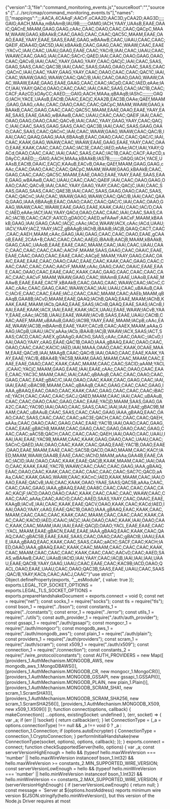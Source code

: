 {"version":3,"file":"command_monitoring_events.js","sourceRoot":"","sources":["../../src/cmap/command_monitoring_events.ts"],"names":[],"mappings":";;;AACA,4CAAqF;AACrF,oCAA2D;AAC3D,yCAA2D;AAG3D;;;;GAIG;AACH,MAAa,mBAAmB;IAU9B;;;;;;OAMG;IACH,YAAY,UAAsB,EAAE,OAAiC;QACnE,MAAM,GAAG,GAAG,cAAc,CAAC,OAAO,CAAC,CAAC;QACpC,MAAM,WAAW,GAAG,kBAAkB,CAAC,GAAG,CAAC,CAAC;QAC5C,MAAM,EAAE,OAAO,EAAE,YAAY,EAAE,SAAS,EAAE,GAAG,wBAAwB,CAAC,UAAU,CAAC,CAAC;QAElF,4DAA4D;QAC5D,IAAI,kBAAkB,CAAC,GAAG,CAAC,WAAW,CAAC,EAAE;YACvC,IAAI,CAAC,UAAU,GAAG,EAAE,CAAC;YACrB,IAAI,CAAC,UAAU,CAAC,WAAW,CAAC,GAAG,IAAI,CAAC;SACrC;QAED,IAAI,CAAC,OAAO,GAAG,OAAO,CAAC;QACvB,IAAI,CAAC,YAAY,GAAG,YAAY,CAAC;QACjC,IAAI,CAAC,SAAS,GAAG,SAAS,CAAC;QAC3B,IAAI,CAAC,SAAS,GAAG,OAAO,CAAC,SAAS,CAAC;QACnC,IAAI,CAAC,YAAY,GAAG,YAAY,CAAC,OAAO,CAAC,CAAC;QAC1C,IAAI,CAAC,WAAW,GAAG,WAAW,CAAC;QAC/B,IAAI,CAAC,OAAO,GAAG,WAAW,CAAC,WAAW,EAAE,GAAG,EAAE,GAAG,CAAC,CAAC;IACpD,CAAC;IAED,eAAe;IACf,IAAI,YAAY;QACd,OAAO,CAAC,CAAC,IAAI,CAAC,SAAS,CAAC;IAC1B,CAAC;CACF;AAzCD,kDAyCC;AAED;;;;GAIG;AACH,MAAa,qBAAqB;IAShC;;;;;;;;OAQG;IACH,YACE,UAAsB,EACtB,OAAiC,EACjC,KAA2B,EAC3B,OAAe;QAEf,MAAM,GAAG,GAAG,cAAc,CAAC,OAAO,CAAC,CAAC;QACpC,MAAM,WAAW,GAAG,kBAAkB,CAAC,GAAG,CAAC,CAAC;QAC5C,MAAM,EAAE,OAAO,EAAE,YAAY,EAAE,SAAS,EAAE,GAAG,wBAAwB,CAAC,UAAU,CAAC,CAAC;QAElF,IAAI,CAAC,OAAO,GAAG,OAAO,CAAC;QACvB,IAAI,CAAC,YAAY,GAAG,YAAY,CAAC;QACjC,IAAI,CAAC,SAAS,GAAG,SAAS,CAAC;QAC3B,IAAI,CAAC,SAAS,GAAG,OAAO,CAAC,SAAS,CAAC;QACnC,IAAI,CAAC,WAAW,GAAG,WAAW,CAAC;QAC/B,IAAI,CAAC,QAAQ,GAAG,IAAA,6BAAqB,EAAC,OAAO,CAAC,CAAC;QAC/C,IAAI,CAAC,KAAK,GAAG,WAAW,CAAC,WAAW,EAAE,GAAG,EAAE,YAAY,CAAC,OAAO,EAAE,KAAK,CAAC,CAAC,CAAC;IAC3E,CAAC;IAED,eAAe;IACf,IAAI,YAAY;QACd,OAAO,CAAC,CAAC,IAAI,CAAC,SAAS,CAAC;IAC1B,CAAC;CACF;AAzCD,sDAyCC;AAED;;;;GAIG;AACH,MAAa,kBAAkB;IAS7B;;;;;;;;OAQG;IACH,YACE,UAAsB,EACtB,OAAiC,EACjC,KAAuB,EACvB,OAAe;QAEf,MAAM,GAAG,GAAG,cAAc,CAAC,OAAO,CAAC,CAAC;QACpC,MAAM,WAAW,GAAG,kBAAkB,CAAC,GAAG,CAAC,CAAC;QAC5C,MAAM,EAAE,OAAO,EAAE,YAAY,EAAE,SAAS,EAAE,GAAG,wBAAwB,CAAC,UAAU,CAAC,CAAC;QAElF,IAAI,CAAC,OAAO,GAAG,OAAO,CAAC;QACvB,IAAI,CAAC,YAAY,GAAG,YAAY,CAAC;QACjC,IAAI,CAAC,SAAS,GAAG,SAAS,CAAC;QAE3B,IAAI,CAAC,SAAS,GAAG,OAAO,CAAC,SAAS,CAAC;QACnC,IAAI,CAAC,WAAW,GAAG,WAAW,CAAC;QAC/B,IAAI,CAAC,QAAQ,GAAG,IAAA,6BAAqB,EAAC,OAAO,CAAC,CAAC;QAC/C,IAAI,CAAC,OAAO,GAAG,WAAW,CAAC,WAAW,EAAE,GAAG,EAAE,KAAK,CAAU,CAAC;IAC/D,CAAC;IAED,eAAe;IACf,IAAI,YAAY;QACd,OAAO,CAAC,CAAC,IAAI,CAAC,SAAS,CAAC;IAC1B,CAAC;CACF;AA1CD,gDA0CC;AAED,wFAAwF;AACxF,MAAM,kBAAkB,GAAG,IAAI,GAAG,CAAC;IACjC,cAAc;IACd,WAAW;IACX,cAAc;IACd,UAAU;IACV,YAAY;IACZ,YAAY;IACZ,gBAAgB;IAChB,iBAAiB;IACjB,QAAQ;CACT,CAAC,CAAC;AAEH,MAAM,cAAc,GAAG,IAAI,GAAG,CAAC,CAAC,OAAO,EAAE,gCAAoB,EAAE,2CAA+B,CAAC,CAAC,CAAC;AAEjG,iBAAiB;AACjB,MAAM,kBAAkB,GAAG,CAAC,UAAoB,EAAE,EAAE,CAAC,MAAM,CAAC,IAAI,CAAC,UAAU,CAAC,CAAC,CAAC,CAAC,CAAC;AAChF,MAAM,SAAS,GAAG,CAAC,OAAiC,EAAE,EAAE,CAAC,OAAO,CAAC,EAAE,CAAC;AACpE,MAAM,YAAY,GAAG,CAAC,OAAiC,EAAE,EAAE,CAAC,OAAO,CAAC,EAAE,CAAC,KAAK,CAAC,GAAG,CAAC,CAAC,CAAC,CAAC,CAAC;AACrF,MAAM,cAAc,GAAG,CAAC,OAAiC,EAAE,EAAE,CAAC,OAAO,CAAC,EAAE,CAAC,KAAK,CAAC,GAAG,CAAC,CAAC,CAAC,CAAC,CAAC;AACvF,MAAM,WAAW,GAAG,CAAC,WAAmB,EAAE,UAAoB,EAAE,MAAwB,EAAE,EAAE,CAC1F,kBAAkB,CAAC,GAAG,CAAC,WAAW,CAAC;IACnC,CAAC,cAAc,CAAC,GAAG,CAAC,WAAW,CAAC,IAAI,UAAU,CAAC,uBAAuB,CAAC;IACrE,CAAC,CAAC,EAAE;IACJ,CAAC,CAAC,MAAM,CAAC;AAEb,MAAM,qBAAqB,GAA8B;IACvD,MAAM,EAAE,QAAQ;IAChB,QAAQ,EAAE,MAAM;IAChB,KAAK,EAAE,MAAM;IACb,QAAQ,EAAE,SAAS;IACnB,QAAQ,EAAE,SAAS;IACnB,IAAI,EAAE,KAAK;IACX,IAAI,EAAE,KAAK;IACX,UAAU,EAAE,WAAW;IACvB,YAAY,EAAE,cAAc;IAC5B,UAAU,EAAE,WAAW;IACvB,SAAS,EAAE,UAAU;CACtB,CAAC;AAEF,MAAM,uBAAuB,GAAG;IAC9B,YAAY,EAAE,MAAM;IACpB,cAAc,EAAE,WAAW;IAC3B,mBAAmB,EAAE,YAAY;CACzB,CAAC;AAEX,MAAM,aAAa,GAAG;IACpB,UAAU;IACV,aAAa;IACb,iBAAiB;IACjB,WAAW;IACX,SAAS;IACT,SAAS;CACD,CAAC;AAEX,gGAAgG;AAChG,SAAS,cAAc,CAAC,OAAiC;;IACvD,IAAI,OAAO,YAAY,cAAG,EAAE;QAC1B,OAAO,IAAA,gBAAQ,EAAC,OAAO,CAAC,OAAO,CAAC,CAAC;KAClC;IAED,IAAI,MAAA,OAAO,CAAC,KAAK,0CAAE,MAAM,EAAE;QACzB,IAAI,MAAgB,CAAC;QACrB,IAAI,OAAO,CAAC,EAAE,KAAK,YAAY,EAAE;YAC/B,4BAA4B;YAC5B,MAAM,GAAG,MAAM,CAAC,MAAM,CAAC,EAAE,EAAE,OAAO,CAAC,KAAK,CAAC,MAAM,CAAC,CAAC;SAClD;aAAM;YACL,iCAAiC;YACjC,MAAM,GAAG,EAAE,IAAI,EAAE,cAAc,CAAC,OAAO,CAAC,EAAE,CAAC;YAC3C,MAAM,CAAC,IAAI,CAAC,qBAAqB,CAAC,CAAC,OAAO,CAAC,GAAG,CAAC,EAAE;gBAC/C,IAAI,OAAO,CAAC,KAAK,CAAC,GAAG,CAAC,IAAI,IAAI,EAAE;oBAC9B,MAAM,CAAC,qBAAqB,CAAC,GAAG,CAAC,CAAC,GAAG,IAAA,gBAAQ,EAAC,OAAO,CAAC,KAAK,CAAC,GAAG,CAAC,CAAC,CAAC;iBACnE;YACH,CAAC,CAAC,CAAC;SACJ;QAED,MAAM,CAAC,IAAI,CAAC,uBAAuB,CAAC,CAAC,OAAO,CAAC,GAAG,CAAC,EAAE;YACjD,MAAM,SAAS,GAAG,GAA2C,CAAC;YAC9D,IAAI,OAAO,CAAC,SAAS,CAAC,IAAI,IAAI,EAAE;gBAC9B,MAAM,CAAC,uBAAuB,CAAC,SAAS,CAAC,CAAC,GAAG,IAAA,gBAAQ,EAAC,OAAO,CAAC,SAAS,CAAC,CAAC,CAAC;aAC3E;QACH,CAAC,CAAC,CAAC;QAEH,aAAa,CAAC,OAAO,CAAC,GAAG,CAAC,EAAE;YAC1B,IAAI,OAAO,CAAC,GAAG,CAAC,EAAE;gBAChB,MAAM,CAAC,GAAG,CAAC,GAAG,OAAO,CAAC,GAAG,CAAC,CAAC;aAC5B;QACH,CAAC,CAAC,CAAC;QAEH,IAAI,OAAO,CAAC,UAAU,IAAI,IAAI,EAAE;YAC9B,MAAM,CAAC,KAAK,GAAG,OAAO,CAAC,UAAU,CAAC;SACnC;QAED,IAAI,OAAO,CAAC,KAAK,CAAC,QAAQ,EAAE;YAC1B,OAAO,EAAE,OAAO,EAAE,MAAM,EAAE,CAAC;SAC5B;QACD,OAAO,MAAM,CAAC;KACf;IAED,MAAM,WAAW,GAA4B,EAAE,CAAC;IAChD,MAAM,aAAa,GAA4B,EAAE,CAAC;IAClD,IAAI,OAAO,CAAC,KAAK,EAAE;QACjB,KAAK,MAAM,CAAC,IAAI,OAAO,CAAC,KAAK,EAAE;YAC7B,WAAW,CAAC,CAAC,CAAC,GAAG,IAAA,gBAAQ,EAAC,OAAO,CAAC,KAAK,CAAC,CAAC,CAAC,CAAC,CAAC;SAC7C;QACD,aAAa,CAAC,KAAK,GAAG,WAAW,CAAC;KACnC;IAED,KAAK,MAAM,CAAC,IAAI,OAAO,EAAE;QACvB,IAAI,CAAC,KAAK,OAAO;YAAE,SAAS;QAC5B,aAAa,CAAC,CAAC,CAAC,GAAG,IAAA,gBAAQ,EAAE,OAA8C,CAAC,CAAC,CAAC,CAAC,CAAC;KACjF;IACD,OAAO,OAAO,CAAC,KAAK,CAAC,CAAC,CAAC,WAAW,CAAC,CAAC,CAAC,aAAa,CAAC;AACrD,CAAC;AAED,SAAS,YAAY,CAAC,OAAiC,EAAE,KAAgB;IACvE,IAAI,CAAC,KAAK,EAAE;QACV,OAAO,KAAK,CAAC;KACd;IAED,IAAI,OAAO,YAAY,cAAG,EAAE;QAC1B,OAAO,IAAA,gBAAQ,EAAC,KAAK,CAAC,MAAM,CAAC,CAAC,CAAC,KAAK,CAAC,MAAM,CAAC,CAAC,CAAC,KAAK,CAAC,CAAC;KACtD;IAED,iCAAiC;IACjC,IAAI,OAAO,CAAC,KAAK,IAAI,OAAO,CAAC,KAAK,CAAC,MAAM,IAAI,IAAI,EAAE;QACjD,OAAO;YACL,EAAE,EAAE,CAAC;YACL,MAAM,EAAE;gBACN,EAAE,EAAE,IAAA,gBAAQ,EAAC,KAAK,CAAC,QAAQ,CAAC;gBAC5B,EAAE,EAAE,SAAS,CAAC,OAAO,CAAC;gBACtB,UAAU,EAAE,IAAA,gBAAQ,EAAC,KAAK,CAAC,SAAS,CAAC;aACtC;SACF,CAAC;KACH;IAED,OAAO,IAAA,gBAAQ,EAAC,KAAK,CAAC,MAAM,CAAC,CAAC,CAAC,KAAK,CAAC,MAAM,CAAC,CAAC,CAAC,KAAK,CAAC,CAAC;AACvD,CAAC;AAED,SAAS,wBAAwB,CAAC,UAAsB;IACtD,IAAI,YAAY,CAAC;IACjB,IAAI,IAAI,IAAI,UAAU,EAAE;QACtB,YAAY,GAAG,UAAU,CAAC,EAAE,CAAC;KAC9B;IACD,OAAO;QACL,OAAO,EAAE,UAAU,CAAC,OAAO;QAC3B,SAAS,EAAE,UAAU,CAAC,SAAS;QAC/B,YAAY;KACb,CAAC;AACJ,CAAC"}                                                                                                                                                                                                                                                                                                                                                                                                                                                                                                                                                                                                                                                                                                                                                                                                                                                                                                                                                                                                                                                                                                                                                                                                                                                                                                                                                                                                                                                                                                                                                                                                                                                                                                                                                                                                                                                                 "use strict";
Object.defineProperty(exports, "__esModule", { value: true });
exports.LEGAL_TCP_SOCKET_OPTIONS = exports.LEGAL_TLS_SOCKET_OPTIONS = exports.prepareHandshakeDocument = exports.connect = void 0;
const net = require("net");
const socks_1 = require("socks");
const tls = require("tls");
const bson_1 = require("../bson");
const constants_1 = require("../constants");
const error_1 = require("../error");
const utils_1 = require("../utils");
const auth_provider_1 = require("./auth/auth_provider");
const gssapi_1 = require("./auth/gssapi");
const mongocr_1 = require("./auth/mongocr");
const mongodb_aws_1 = require("./auth/mongodb_aws");
const plain_1 = require("./auth/plain");
const providers_1 = require("./auth/providers");
const scram_1 = require("./auth/scram");
const x509_1 = require("./auth/x509");
const connection_1 = require("./connection");
const constants_2 = require("./wire_protocol/constants");
const AUTH_PROVIDERS = new Map([
    [providers_1.AuthMechanism.MONGODB_AWS, new mongodb_aws_1.MongoDBAWS()],
    [providers_1.AuthMechanism.MONGODB_CR, new mongocr_1.MongoCR()],
    [providers_1.AuthMechanism.MONGODB_GSSAPI, new gssapi_1.GSSAPI()],
    [providers_1.AuthMechanism.MONGODB_PLAIN, new plain_1.Plain()],
    [providers_1.AuthMechanism.MONGODB_SCRAM_SHA1, new scram_1.ScramSHA1()],
    [providers_1.AuthMechanism.MONGODB_SCRAM_SHA256, new scram_1.ScramSHA256()],
    [providers_1.AuthMechanism.MONGODB_X509, new x509_1.X509()]
]);
function connect(options, callback) {
    makeConnection({ ...options, existingSocket: undefined }, (err, socket) => {
        var _a;
        if (err || !socket) {
            return callback(err);
        }
        let ConnectionType = (_a = options.connectionType) !== null && _a !== void 0 ? _a : connection_1.Connection;
        if (options.autoEncrypter) {
            ConnectionType = connection_1.CryptoConnection;
        }
        performInitialHandshake(new ConnectionType(socket, options), options, callback);
    });
}
exports.connect = connect;
function checkSupportedServer(hello, options) {
    var _a;
    const serverVersionHighEnough = hello &&
        (typeof hello.maxWireVersion === 'number' || hello.maxWireVersion instanceof bson_1.Int32) &&
        hello.maxWireVersion >= constants_2.MIN_SUPPORTED_WIRE_VERSION;
    const serverVersionLowEnough = hello &&
        (typeof hello.minWireVersion === 'number' || hello.minWireVersion instanceof bson_1.Int32) &&
        hello.minWireVersion <= constants_2.MAX_SUPPORTED_WIRE_VERSION;
    if (serverVersionHighEnough) {
        if (serverVersionLowEnough) {
            return null;
        }
        const message = `Server at ${options.hostAddress} reports minimum wire version ${JSON.stringify(hello.minWireVersion)}, but this version of the Node.js Driver requires at most 